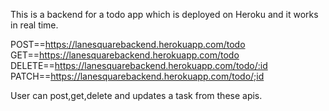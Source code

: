 This is a backend for a todo app which is deployed on Heroku and it works in real time.

POST==https://lanesquarebackend.herokuapp.com/todo
GET==https://lanesquarebackend.herokuapp.com/todo
DELETE==https://lanesquarebackend.herokuapp.com/todo/:id
PATCH==https://lanesquarebackend.herokuapp.com/todo/;id

User can post,get,delete and updates a task from these apis.
